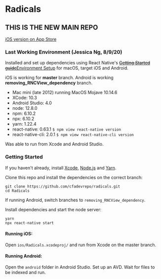 # Radicals

## THIS IS THE NEW MAIN REPO 

[iOS version on App Store](https://apps.apple.com/us/app/chinese-radicals-%E4%B8%AD%E6%96%87%E9%83%A8%E9%A6%96/id1102982148)

### Last Working Environment (Jessica Ng, 8/9/20)

Installed and set up dependencies using React Native's ~~[Getting Started guide](https://facebook.github.io/react-native/docs/getting-started.html)~~[Environment Setup](https://reactnative.dev/docs/environment-setup) for macOS, target iOS and Android.

iOS is working for **master** branch. 
Android is working **removing_RNCView_dependency** branch. 

- Mac mini (late 2012) running MacOS Mojave 10.14.6 
- XCode: 10.3
- Android Studio: 4.0
- node: 12.8.0
- npm: 6.10.2
- npx: 6.10.2
- yarn: 1.22.4
- react-native: 0.63.1
```$ npm view react-native version```
- react-native-cli: 2.0.1
```$ npm view react-native-cli version```


Was able to run from Xcode and Android Studio.

### Getting Started

If you haven't already, install [Xcode](https://developer.apple.com/xcode/), [Node.js](https://nodejs.org/en/) and [Yarn](https://yarnpkg.com/en/).

Clone this repo and install the dependencies on the correct branch:

```
git clone https://github.com/cfadevrepo/radicals.git
cd Radicals
```

If running Android, switch branches to `removing_RNCView_dependency`. 

Install dependencies and start the node server: 

```
yarn
npx react-native start
```

#### Running iOS:

Open `ios/Radicals.xcodeproj/` and run from Xcode on the master branch.

#### Running Android:

Open the `android` folder in Android Studio. Set up an AVD. Wait for files to be indexed and run. 

